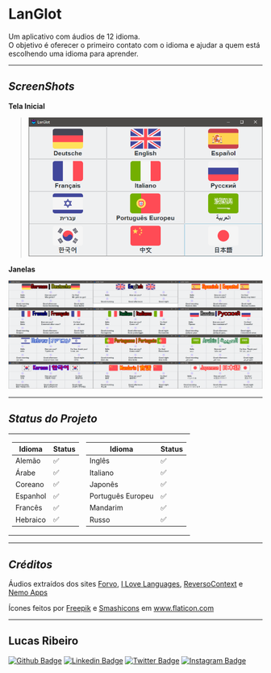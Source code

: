 # **LanGlot**

Um aplicativo com áudios de 12 idioma.  
O objetivo é oferecer o primeiro contato com o idioma e ajudar a quem está escolhendo uma idioma para aprender.
 
---
## ***ScreenShots***
**Tela Inicial**  

>![](IMGS/screenshots/tela_inicial.png)

**Janelas**

![](IMGS/screenshots/janelas.png)

 ---

## ***Status do Projeto***  

<table>
<tr><td>

|Idioma|Status|
|--|--|
|Alemão|✅|
|Árabe|✅|
|Coreano|✅|
|Espanhol|✅|
|Francês|✅|
|Hebraico|✅|

</td><td>

|Idioma|Status|
|--|--|
|Inglês|✅|
|Italiano|✅|
|Japonês|✅|
|Português Europeu|✅|
|Mandarim|✅|
|Russo|✅|

</td></tr>
</table>

---

## ***Créditos***  
Áudios extraídos dos sites [Forvo](forvo.com), [I Love Languages](http://ilovelanguages.org/), [ReversoContext](https://context.reverso.net/) e [Nemo Apps](nomeapps.com/phrasebooks)

Ícones feitos por <a href="https://www.flaticon.com/authors/freepik" title="Freepik">Freepik</a> e <a href="https://smashicons.com/" title="Smashicons">Smashicons</a> em <a href="https://www.flaticon.com/" title="Flaticon"> www.flaticon.com</a>

 ---
 ## **Lucas Ribeiro**
[![Github Badge](https://img.shields.io/badge/-Github-000?style=flat-square&logo=Github&logoColor=white&link=https://github.com/LucasRibeiroRJBR)](https://github.com/LucasRibeiroRJBR)
[![Linkedin Badge](https://img.shields.io/badge/-LinkedIn-blue?style=flat-square&logo=Linkedin&logoColor=white&link=https://www.linkedin.com/in/lucas-santos-ribeiro//)](https://www.linkedin.com/in/lucas-santos-ribeiro/)
[![Twitter Badge](https://img.shields.io/badge/-Twitter-1ca0f1?style=flat-square&labelColor=1ca0f1&logo=twitter&logoColor=white&link=https://twitter.com/lucas_sanri)](https://twitter.com/lucas_sanri)
[![Instagram Badge](https://img.shields.io/badge/-Instagram-%23E4405F.svg?&style=flat-square&labelColor=23E4405F&logo=instagram&logoColor=white&link=https://www.instagram.com/lucas_sanri/)](https://www.instagram.com/lucas_sanri/)

